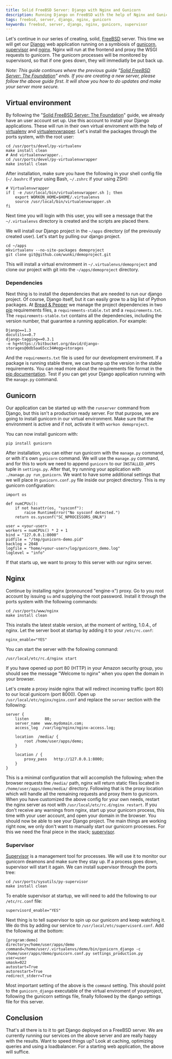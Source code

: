 ```yaml
---
title: Solid FreeBSD Server: Django with Nginx and Gunicorn
description: Running Django on FreeBSD with the help of Nginx and Gunicorn.
tags: freebsd, server, django, nginx, gunicorn
keywords: freebsd, server, django, nginx, gunicorn, supervisor
---
```


Let's continue in our series of creating, solid, [FreeBSD] server. This time we will get our [Django] web application running on a symbiosis of [gunicorn], [supervisor] and [nginx]. Nginx will run at the frontend and proxy the WSGI requests to gunicorn. The gunicorn processes will be monitored by supervisord, so that if one goes down, they will immediatly be put back up.

_Note: This guide continues where the previous guide "[Solid FreeBSD Server: The Foundation]" ends. If you are creating a new  server, please follow the above guide first. It will show you how to do updates and make your server more secure._

[FreeBSD]: http://www.freebsd.org
[Django]: http://www.djangoproject.com
[gunicorn]: http://gunicorn.org/
[supervisor]: http://supervisord.org/
[nginx]: http://nginx.org/
[Solid FreeBSD Server: The Foundation]: http://www.wunki.org/guides/2011/04/05/solid-freebsd-server-foundation.html

## Virtual environment

By following the "[Solid FreeBSD Server: The Foundation]" guide, we already have an user account set up. Use this account to install your Django applications. These will run in their own virtual enviroment with the help of [virtualenv] and [virtualenvwrapper]. Let's install the packages through the ports system, with the root user:

	cd /usr/ports/devel/py-virtualenv
	make install clean
	# And virtualenvwrapper..
	cd /usr/ports/devel/py-virtualenvwrapper
	make install clean

After installation, make sure you have the following in your shell config file (``~/.bashrc`` if your using Bash, ``~/.zshrc`` if your using ZSH):

	# Virtualenvwrapper
	if [ -e /usr/local/bin/virtualenvwrapper.sh ]; then
  		export WORKON_HOME=$HOME/.virtualenvs
  		source /usr/local/bin/virtualenvwrapper.sh
	fi

Next time you will login with this user, you will see a message that the ``~/.virtualenvs`` directory is created and the scripts are placed there.

[virtualenv]: http://pypi.python.org/pypi/virtualenv
[virtualenvwrapper]: http://www.doughellmann.com/projects/virtualenvwrapper/

We will install our Django project in the ``~/apps`` directory (of the previously created user). Let's start by pulling our django project.

	cd ~/apps
	mkvirtualenv --no-site-packages demoproject
	git clone git@github.com/wunki/demoproject.git

This will install a virtual environment in ``~/.virtualenvs/demoproject`` and clone our project with git into the ``~/apps/demoproject`` directory.

### Dependencies

Next thing is to install the dependencies that are needed to run our django project. Of course, Django itself, but it can easily grow to a big list of Python packages. At [Bread & Pepper] we manage the project dependencies in two [pip] requirements files, a ``requirements-stable.txt`` and a ``requirements.txt``. The ``requirements-stable.txt`` contains all the dependencies, including the version number, that guarantee a running application. For example:
	
	Django==1.3
	docutils==0.7
	django-tagging==0.3.1
	-e hg+https://bitbucket.org/david/django-storages@0db5aa65cc34#egg=storages

And the ``requirements.txt`` file is used for our development enviroment. If a package is running stable there, we can bump up the version in the stable requirements. You can read more about the requirements file format in the [pip documentation]. Test if you can get your Django application running with the ``manage.py`` command.

[Bread & Pepper]: http://www.breadandpepper.com
[pip]: http://www.pip-installer.org/en/latest/index.html
[pip documentation]: http://www.pip-installer.org/en/latest/requirement-format.html

## Gunicorn

Our application can be started up with the ``runserver`` command from Django, but this isn't a production ready server. For that purpose, we are going to install gunicorn in our virtual environment. Make sure that the environment is active and if not, activate it with ``workon demoproject``.

You can now install gunicorn with:

	pip install gunicorn

After installation, you can either run gunicorn with the ``manage.py`` command, or with it's own ``gunicorn`` command. We will use the ``manage.py`` command, and for this to work we need to append ``gunicorn`` to our ``INSTALLED_APPS`` tuple in ``settings.py``. After that, try running your application with ``./manage.py run_gunicorn``. We want to have some additional settings that we will place in ``gunicorn.conf.py`` file inside our project directory. This is my gunicorn configuration:

	import os

	def numCPUs():
    	if not hasattr(os, "sysconf"):
			raise RuntimeError("No sysconf detected.")
		return os.sysconf("SC_NPROCESSORS_ONLN")

	user = <your-user>
	workers = numCPUs() * 2 + 1
	bind = "127.0.0.1:8000"
	pidfile = "/tmp/gunicorn-demo.pid"
	backlog = 2048
	logfile = "home/<your-user>/log/gunicorn_demo.log"
	loglevel = "info"

If that starts up, we want to proxy to this server with our nginx server.

## Nginx

Continue by installing nginx (pronounced "engine-x") proxy. Go to you root account by issuing ``su`` and supplying the root password. Install it through the ports system with the following commands:

	cd /usr/ports/www/nginx
	make install clean

This installs the latest stable version, at the moment of writing, 1.0.4., of nginx. Let the server boot at startup by adding it to your ``/etc/rc.conf``:

	nginx_enable="YES"

You can start the server with the following command:

	/usr/local/etc/rc.d/nginx start

If you have opened up port 80 (HTTP) in your Amazon security group, you should see the message "Welcome to nginx" when you open the domain in your browser.

Let's create a proxy inside nginx that will redirect incoming traffic (port 80) to our local gunicorn (port 8000). Open up ``/usr/local/etc/nginx/nginx.conf`` and replace the ``server`` section with the following:

	server {
 		listen       80;
		server_name  www.mydomain.com;
		access_log  /var/log/nginx/nginx-access.log;
		
		location  /media/ {
			root /home/user/apps/demo;
		}

		location / {
			proxy_pass   http://127.0.0.1:8000;
		}
	}

This is a minimal configuration that will accomplish the following; when the browser requests the ``/media/`` path, nginx will return static files located in ``/home/user/apps/demo/media/`` directory. Following that is the proxy location which will handle all the remaining requests and proxy them to gunicorn. When you have customized the above config for your own needs, restart the nginx server as root with ``/usr/local/etc/rc.d/nginx restart``. If you don't receive any warnings from nginx, start up your gunicorn process, this time with your user account, and open your domain in the browser. You should now be able to see your Django project. The main things are working right now, we only don't want to manually start our gunicorn processes. For this we need the final piece in the stack; [supervisor].

[supervisor]: http://supervisord.org/ "Supervisor homepage"

### Supervisor

[Supervisor] is a management tool for processes. We will use it to monitor our gunicorn deamons and make sure they stay up. If a process goes down, supervisor will start it again. We can install supervisor through the ports tree:

	cd /usr/ports/sysutils/py-supervisor
	make install clean

[supervisor]: http://supervisord.org/ "Supervisor homepage"

To enable supervisor at startup, we will need to add the following to our ``/etc/rc.conf`` file:

	supervisord_enable="YES"

Next thing is to tell supervisor to spin up our gunicorn and keep watching it. We do this by adding our service to ``/usr/local/etc/supervisord.conf``. Add the following at the bottom:

	[program:demo]
	directory=/home/user/apps/demo
	command=/home/user/.virtualenvs/demo/bin/gunicorn_django -c /home/user/apps/demo/gunicorn.conf.py settings_production.py
	user=user
	umask=022
	autostart=True
	autorestart=True
	redirect_stderr=True

Most important setting of the above is the ``command`` setting. This should point to the ``gunicorn_django`` executable of the virtual enviroment of yourproject, following the gunicorn settings file, finally followed by the django settings file for this server.

## Conclusion

That's all there is to it to get Django deployed on a FreeBSD server. We are currently running our services on the above server and are really happy with the results. Want to speed things up? Look at caching, optimizing queries and using a loadbalancer. For a starting web application, the above will suffice.
